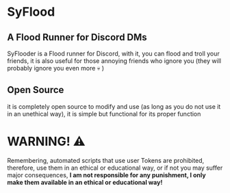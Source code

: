 # SyFlood

## A Flood Runner for Discord DMs

SyFlooder is a Flood runner for Discord, with it, you can flood and troll your friends, it is also useful for those annoying friends who ignore you (they will probably ignore you even more 💀 )

## Open Source

it is completely open source to modify and use (as long as you do not use it in an unethical way), it is simple but functional for its proper function

# WARNING! ⚠️

Remembering, automated scripts that use user Tokens are prohibited, therefore, use them in an ethical or educational way, or if not you may suffer major consequences, **I am not responsible for any punishment, I only make them available in an ethical or educational way!**
